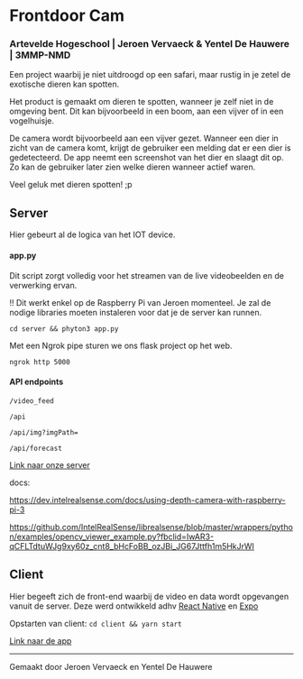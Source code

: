 # Frontdoor Cam #

### Artevelde Hogeschool | Jeroen Vervaeck & Yentel De Hauwere | 3MMP-NMD

Een project waarbij je niet uitdroogd op een safari, maar rustig in je zetel de exotische dieren kan spotten.

Het product is gemaakt om dieren te spotten, wanneer je zelf niet in de omgeving bent. Dit kan bijvoorbeeld in een boom, aan een vijver of in een vogelhuisje. 

De camera wordt bijvoorbeeld aan een vijver gezet. Wanneer een dier in zicht van de camera komt, krijgt de gebruiker een melding dat er een dier is gedetecteerd. De app neemt een screenshot van het dier en slaagt dit op. Zo kan de gebruiker later zien welke dieren wanneer actief waren.

Veel geluk met dieren spotten! ;p

## Server ##
Hier gebeurt al de logica van het IOT device. 

#### app.py ####
Dit script zorgt volledig voor het streamen van de live videobeelden en de verwerking ervan.

!! Dit werkt enkel op de Raspberry Pi van Jeroen momenteel. Je zal de nodige libraries moeten instaleren voor dat je de server kan runnen.

`cd server && phyton3 app.py`

Met een Ngrok pipe sturen we ons flask project op het web. 

`ngrok http 5000`

#### API endpoints ####

`/video_feed`

`/api`

`/api/img?imgPath=`

`/api/forecast`

[Link naar onze server](https://35f8-2a02-1812-1639-b00-d2c6-fa18-e342-75a9.ngrok.io/)

docs:

https://dev.intelrealsense.com/docs/using-depth-camera-with-raspberry-pi-3

https://github.com/IntelRealSense/librealsense/blob/master/wrappers/python/examples/opencv_viewer_example.py?fbclid=IwAR3-qCFLTdtuWJg9xy60z_cnt8_bHcFoBB_ozJBi_JG67Jttfh1m5HkJrWI

## Client ##
Hier begeeft zich de front-end waarbij de video en data wordt opgevangen vanuit de server.
Deze werd ontwikkeld adhv [React Native](https://reactnative.dev/) en [Expo](https://docs.expo.dev/)

Opstarten van client: 
`cd client && yarn start`

[Link naar de app](https://expo.dev/@despotters/animalspot)

- - - -

Gemaakt door Jeroen Vervaeck en Yentel De Hauwere
